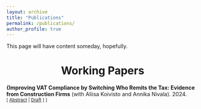 ```yaml
---
layout: archive
title: "Publications"
permalink: /publications/
author_profile: true
---
```


<!-- Google Tag Manager (noscript) -->
<noscript><iframe src="https://www.googletagmanager.com/ns.html?id=GTM-NW47CQBN"
height="0" width="0" style="display:none;visibility:hidden"></iframe></noscript>
<!-- End Google Tag Manager (noscript) -->


This page will have content someday, hopefully.


# <center> Working Papers </center>


**{Improving VAT Compliance by Switching Who Remits the Tax: Evidence from Construction Firms** (with Aliisa Koivisto and Annika Nivala). 2024. <br/>
<small>[ <a href="#/" onclick="visib('RCM')">Abstract</a> | [Draft][RCMLINK] ] ]</small>

<div id="RCM" style="display: none; text-align: justify; line-height: 1.2" ><small>

Many countries use a reverse charge mechanism (RC) in value added tax (VAT) to combat tax evasion in specific high-risk sectors. The RC shifts the liability to remit VAT from the seller to the buyer. We study the adoption of RC in 2011 in the construction sector in Finland using tax return data on the universe of Finnish firms. Using a difference-in-differences design, we find that reported net VAT liabilities in the construction sector increased by 5\%  compared to unaffected firms. The results show that the remittance policy can be effective in decreasing VAT evasion by subcontractors that provide services for large firms.

[RCMLINK]: https://urn.fi/URN:NBN:fi-fe20241218104602



[//]: This java script is the button to show abstract
<script>
 function visib(id) {
  var x = document.getElementById(id);
  if (x.style.display === "block") {
    x.style.display = "none";
  } else {
    x.style.display = "block";
  }
}
</script>

[//]:&emsp;<button onclick="visib('polariz')" class="btn btn--inverse btn--small">Abstract</button>
